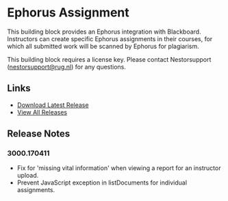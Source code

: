 # Ephorus Assignment
This building block provides an Ephorus integration with Blackboard. Instructors can create specific Ephorus assignments in their courses, for which all submitted work will be scanned by Ephorus for plagiarism.

This building block requires a license key. Please contact Nestorsupport (nestorsupport@rug.nl) for any questions.

## Links
- [Download Latest Release](https://github.com/rijksuniversiteit-groningen/b2-EphorusAssignment/releases/latest)
- [View All Releases](https://github.com/rijksuniversiteit-groningen/b2-EphorusAssignment/releases)

## Release Notes

### 3000.170411

- Fix for 'missing vital information' when viewing a report for an instructor upload.
- Prevent JavaScript exception in listDocuments for individual assignments.
